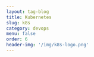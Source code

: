 ```yaml
---
layout: tag-blog
title: Kubernetes
slug: k8s
category: devops
menu: false
order: 6
header-img: '/img/k8s-logo.png'
---
```

